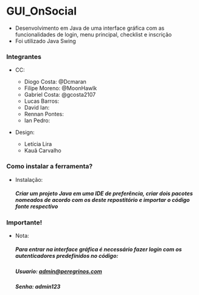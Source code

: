 # GUI_OnSocial

- Desenvolvimento em Java de uma interface gráfica com as funcionalidades de login, menu principal, checklist e inscrição
- Foi utilizado Java Swing

### Integrantes

* CC: 
  - Diogo Costa: @Dcmaran 
  - Filipe Moreno: @MoonHawlk
  - Gabriel Costa: @gcosta2107
  - Lucas Barros: 
  - David Ian:
  - Rennan Pontes:
  - Ian Pedro: 

* Design:
   - Letícia Lira
   - Kauã Carvalho

### Como instalar a ferramenta?
* Instalação:
  ##### Criar um projeto Java em uma IDE de preferência, criar dois pacotes nomeados de acordo com os deste repostitório e importar o código fonte respectivo

### Importante!
* Nota:
  ##### Para entrar na interface gráfica é necessário fazer login com os autenticadores predefinidos no código: 
  ##### Usuario: admin@peregrinos.com
  ##### Senha: admin123

